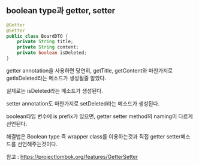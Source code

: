 ## boolean type과 getter, setter

```java
@Getter
@Setter
public class BoardDTO {
    private String title;
    private String content;
    private boolean isDeleted;
}
```

getter annotation을 사용하면 당연히, getTitle, getContent와 마찬가지로 getIsDeleted라는 메소드가 생성될줄 알았다.

실제로는 isDeleted라는 메소드가 생성된다.

setter annotation도 마찬가지로 setDeleted라는 메소드가 생성된다.

boolean타입 변수에 is prefix가 있으면, getter setter method의 naming이 다르게 선언된다. 

해결법은 Boolean type 즉 wrapper class를 이용하는것과 직접 getter setter메소드를 선언해주는것이다.

참고 : https://projectlombok.org/features/GetterSetter
